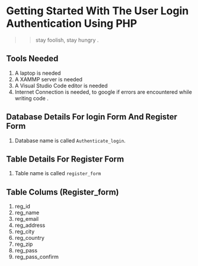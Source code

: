 # Getting Started With The User Login Authentication Using PHP
>>  stay foolish, stay hungry .

## Tools Needed
1. A laptop is needed
2. A XAMMP server is needed
3. A Visual Studio Code editor is needed 
4. Internet Connection is needed, to google if errors are encountered  while writing code .

## Database Details For login Form  And Register Form
1. Database name is called ```Authenticate_login```.

## Table Details For Register Form
1. Table name is called ```register_form```

## Table Colums (Register_form)
1. reg_id
2. reg_name
3. reg_email
4. reg_address
5. reg_city 
6. reg_country
7. reg_zip
8. reg_pass
9. reg_pass_confirm


